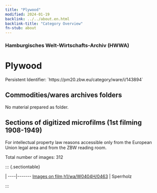 ```yaml
---
title: "Plywood"
modified: 2024-01-19
backlink: ../../about.en.html
backlink-title: "Category Overview"
fn-stub: about
---
```


### Hamburgisches Welt-Wirtschafts-Archiv (HWWA)

# Plywood

<div class="hint">Persistent Identifier: `https://pm20.zbw.eu/category/ware/i/143894`</div>







## Commodities/wares archives folders





No material prepared as folder.



<a id="filmsections" />

## Sections of digitized microfilms (1st filming 1908-1949)

<p>For intellectual property law reasons accessible only from the European Union legal area and from the ZBW reading room.</p>



<p>Total number of images: 312</p>




::: {.sectiontable}

 | 
----|-------
<a class="btn" href="https://pm20.zbw.eu/film/h1/wa/W0404H/0463" rel="nofollow">Images on film h1/wa/W0404H/0463</a> | Sperrholz


:::
















